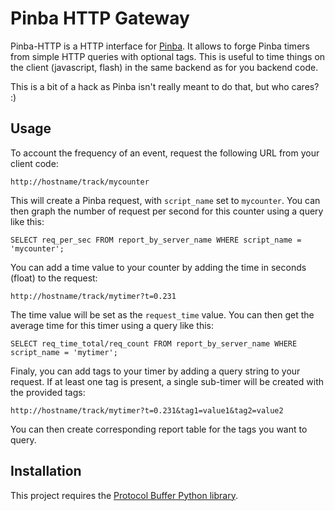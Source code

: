 Pinba HTTP Gateway
==================

Pinba-HTTP is a HTTP interface for [Pinba](http://pinba.org/). It allows to forge Pinba timers from simple HTTP queries with optional tags. This is useful to time things on the client (javascript, flash) in the same backend as for you backend code.

This is a bit of a hack as Pinba isn't really meant to do that, but who cares? :)

Usage
-----

To account the frequency of an event, request the following URL from your client code:

    http://hostname/track/mycounter

This will create a Pinba request, with `script_name` set to `mycounter`. You can then graph the number of request per second for this counter using a query like this:

    SELECT req_per_sec FROM report_by_server_name WHERE script_name = 'mycounter';

You can add a time value to your counter by adding the time in seconds (float) to the request:

    http://hostname/track/mytimer?t=0.231

The time value will be set as the `request_time` value. You can then get the average time for this timer using a query like this:

    SELECT req_time_total/req_count FROM report_by_server_name WHERE script_name = 'mytimer';

Finaly, you can add tags to your timer by adding a query string to your request. If at least one tag is present, a single sub-timer will be created with the provided tags:

    http://hostname/track/mytimer?t=0.231&tag1=value1&tag2=value2

You can then create corresponding report table for the tags you want to query.

Installation
------------

This project requires the [Protocol Buffer Python library](http://code.google.com/apis/protocolbuffers/docs/pythontutorial.html).

